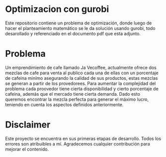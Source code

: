 # Optimizacion con gurobi
Este repositorio contiene un problema de optimización, donde luego de hacer el planteamiento matemático se le da solución usando gurobi, todo desarollado y referenciado en el documento pdf que esta adjunto.

# Problema

Un emprendimiento de cafe llamado Ja Vecoffee, actualmente ofrece dos mezclas de cafe para venta al publico cada una de ellas con un porcentaje de cafeina minímo asegurando la calidad de sus productos, estas mezclas se generan a partir de los provedorees. Para aumentar la complejidad del problema cada proovedor tiene cierta disponibilidad y cierto porcentaje de cafeina, además que el mercado tiene cierta demanda. Dado esto queremos encontrar la mezcla perfecta para generar el máximo lucro, teniendo en cuenta los aspectos definidos anteriormente.

# Disclaimer
Este proyecto se encuentra en sus primeras etapas de desarrollo. Todos los errores son atribuibles a mí. Agradecemos cualquier contribución para mejorar el contenido.

